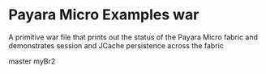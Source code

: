 # Payara Micro Examples war

A primitive war file that prints out the status of the Payara Micro fabric and demonstrates session and JCache persistence across the fabric

master
myBr2
